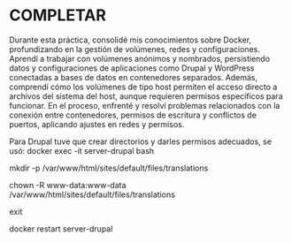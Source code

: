 # COMPLETAR  
Durante esta práctica, consolidé mis conocimientos sobre Docker, profundizando en la gestión de volúmenes, redes y configuraciones. Aprendí a trabajar con volúmenes anónimos y nombrados, persistiendo datos y configuraciones de aplicaciones como Drupal y WordPress conectadas a bases de datos en contenedores separados. Además, comprendí cómo los volúmenes de tipo host permiten el acceso directo a archivos del sistema del host, aunque requieren permisos específicos para funcionar. En el proceso, enfrenté y resolví problemas relacionados con la conexión entre contenedores, permisos de escritura y conflictos de puertos, aplicando ajustes en redes y permisos.
 
Para Drupal tuve que crear directorios y darles permisos adecuados, se usó:
docker exec -it server-drupal bash

mkdir -p /var/www/html/sites/default/files/translations

chown -R www-data:www-data /var/www/html/sites/default/files/translations

exit

docker restart server-drupal
